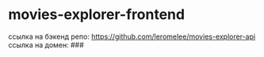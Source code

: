 # movies-explorer-frontend

ссылка на бэкенд репо: https://github.com/leromelee/movies-explorer-api
ссылка на домен: ###

